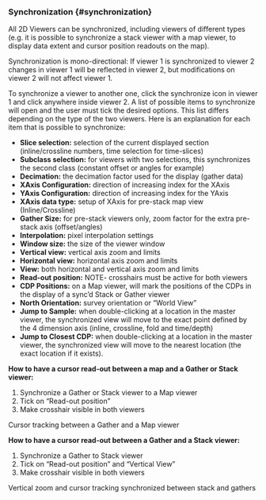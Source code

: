 ### Synchronization {#synchronization}

All 2D Viewers can be synchronized, including viewers of different types (e.g. it is possible to synchronize a stack viewer with a map viewer, to display data extent and cursor position readouts on the map).

Synchronization is mono-directional: If viewer 1 is synchronized to viewer 2 changes in viewer 1 will be reflected in viewer 2, but modifications on viewer 2 will not affect viewer 1.

To synchronize a viewer to another one, click the synchronize icon in viewer 1 and click anywhere inside viewer 2\. A list of possible items to synchronize will open and the user must tick the desired options. This list differs depending on the type of the two viewers. Here is an explanation for each item that is possible to synchronize:

*   **Slice selection:** selection of the current displayed section (inline/crossline numbers, time selection for time-slices)
*   **Subclass selection:** for viewers with two selections, this synchronizes the second class (constant offset or angles for example)
*   **Decimation:** the decimation factor used for the display (gather data)
*   **XAxis Configuration:** direction of increasing index for the XAxis
*   **YAxis Configuration:** direction of increasing index for the YAxis
*   **XAxis data type:** setup of XAxis for pre-stack map view (Inline/Crossline)
*   **Gather Size:** for pre-stack viewers only, zoom factor for the extra pre-stack axis (offset/angles)
*   **Interpolation:** pixel interpolation settings
*   **Window size:** the size of the viewer window
*   **Vertical view:** vertical axis zoom and limits
*   **Horizontal view:** horizontal axis zoom and limits
*   **View:** both horizontal and vertical axis zoom and limits
*   **Read-out position:** NOTE- crosshairs must be active for both viewers
*   **CDP Positions:** on a Map viewer, will mark the positions of the CDPs in the display of a sync’d Stack or Gather viewer
*   **North Orientation:** survey orientation or “World View”
*   **Jump to Sample:** when double-clicking at a location in the master viewer, the synchronized view will move to the exact point defined by the 4 dimension axis (inline, crossline, fold and time/depth)
*   **Jump to Closest CDP:** when double-clicking at a location in the master viewer, the synchronized view will move to the nearest location (the exact location if it exists).

**How to have a cursor read-out between a map and a Gather or Stack viewer:**

1.  Synchronize a Gather or Stack viewer to a Map viewer
2.  Tick on “Read-out position”
3.  Make crosshair visible in both viewers

Cursor tracking between a Gather and a Map viewer

**How to have a cursor read-out between a Gather and a Stack viewer:**

1.  Synchronize a Gather to Stack viewer
2.  Tick on “Read-out position” and “Vertical View”
3.  Make crosshair visible in both viewers

Vertical zoom and cursor tracking synchronized between stack and gathers